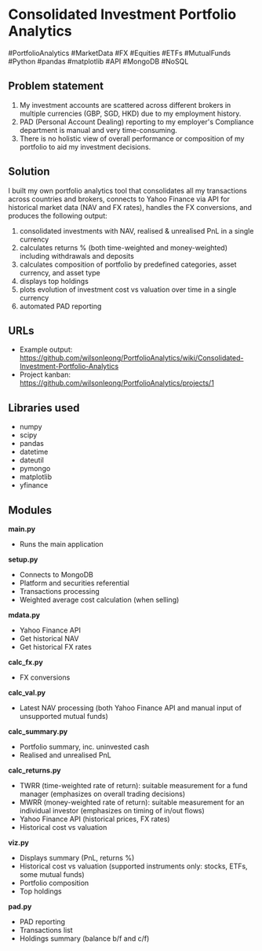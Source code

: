 # Consolidated Investment Portfolio Analytics

#PortfolioAnalytics #MarketData #FX #Equities #ETFs #MutualFunds
#Python #pandas #matplotlib #API 
#MongoDB #NoSQL 

## Problem statement
1. My investment accounts are scattered across different brokers in multiple currencies (GBP, SGD, HKD) due to my employment history.
2. PAD (Personal Account Dealing) reporting to my employer's Compliance department is manual and very time-consuming.
3. There is no holistic view of overall performance or composition of my portfolio to aid my investment decisions.

## Solution
I built my own portfolio analytics tool that consolidates all my transactions across countries and brokers, connects to Yahoo Finance via API for historical market data (NAV and FX rates), handles the FX conversions, and produces the following output:
1. consolidated investments with NAV, realised & unrealised PnL in a single currency
2. calculates returns % (both time-weighted and money-weighted) including withdrawals and deposits
3. calculates composition of portfolio by predefined categories, asset currency, and asset type
4. displays top holdings
5. plots evolution of investment cost vs valuation over time in a single currency
6. automated PAD reporting

## URLs
* Example output: https://github.com/wilsonleong/PortfolioAnalytics/wiki/Consolidated-Investment-Portfolio-Analytics
* Project kanban: https://github.com/wilsonleong/PortfolioAnalytics/projects/1

## Libraries used
* numpy
* scipy
* pandas
* datetime
* dateutil
* pymongo
* matplotlib
* yfinance

## Modules

**main.py**
* Runs the main application

**setup.py**
* Connects to MongoDB
* Platform and securities referential
* Transactions processing
* Weighted average cost calculation (when selling)

**mdata.py**
* Yahoo Finance API
* Get historical NAV
* Get historical FX rates

**calc_fx.py**
* FX conversions

**calc_val.py**
* Latest NAV processing (both Yahoo Finance API and manual input of unsupported mutual funds)

**calc_summary.py**
* Portfolio summary, inc. uninvested cash
* Realised and unrealised PnL

**calc_returns.py**
* TWRR (time-weighted rate of return): suitable measurement for a fund manager (emphasizes on overall trading decisions)
* MWRR (money-weighted rate of return): suitable measurement for an individual investor (emphasizes on timing of in/out flows)
* Yahoo Finance API (historical prices, FX rates)
* Historical cost vs valuation

**viz.py**
* Displays summary (PnL, returns %)
* Historical cost vs valuation (supported instruments only: stocks, ETFs, some mutual funds)
* Portfolio composition
* Top holdings

**pad.py**
* PAD reporting
* Transactions list
* Holdings summary (balance b/f and c/f)
